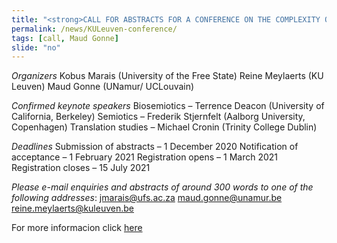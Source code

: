 ```yaml
---
title: "<strong>CALL FOR ABSTRACTS FOR A CONFERENCE ON THE COMPLEXITY OF SOCIAL-CULTURAL EMERGENCE:BIOSEMIOTICS, SEMIOTICS AND TRANSLATION STUDIES. KU Leuven. Bélgica, 26-28 August 2021"
permalink: /news/KULeuven-conference/
tags: [call, Maud Gonne]
slide: "no"
---
```

*Organizers*
Kobus Marais (University of the Free State)
Reine Meylaerts (KU Leuven)
Maud Gonne (UNamur/ UCLouvain)

*Confirmed keynote speakers* 
Biosemiotics – Terrence Deacon (University of California, Berkeley) 
Semiotics – Frederik Stjernfelt (Aalborg University, Copenhagen) 
Translation studies – Michael Cronin (Trinity College Dublin) 

*Deadlines* 
Submission of abstracts – 1 December 2020 
Notification of acceptance – 1 February 2021 
Registration opens – 1 March 2021 
Registration closes – 15 July 2021 

*Please e-mail enquiries and abstracts of around 300 words to one of the following addresses*:
jmarais@ufs.ac.za 
maud.gonne@unamur.be 
reine.meylaerts@kuleuven.be 

For more informacion click [here](https://documentcloud.adobe.com/link/track/?pageNum=3&uri=urn%3Aaaid%3Ascds%3AUS%3A87dc3aa8-8f67-4134-afd7-3f77021f7282)
